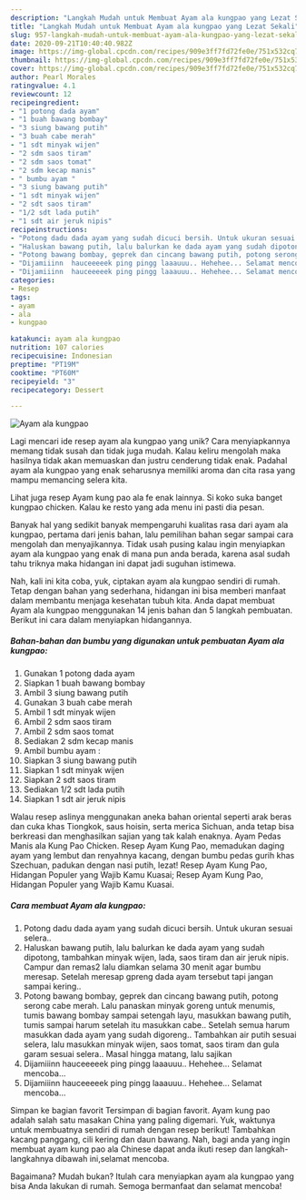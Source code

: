 ```yaml
---
description: "Langkah Mudah untuk Membuat Ayam ala kungpao yang Lezat Sekali"
title: "Langkah Mudah untuk Membuat Ayam ala kungpao yang Lezat Sekali"
slug: 957-langkah-mudah-untuk-membuat-ayam-ala-kungpao-yang-lezat-sekali
date: 2020-09-21T10:40:40.982Z
image: https://img-global.cpcdn.com/recipes/909e3ff7fd72fe0e/751x532cq70/ayam-ala-kungpao-foto-resep-utama.jpg
thumbnail: https://img-global.cpcdn.com/recipes/909e3ff7fd72fe0e/751x532cq70/ayam-ala-kungpao-foto-resep-utama.jpg
cover: https://img-global.cpcdn.com/recipes/909e3ff7fd72fe0e/751x532cq70/ayam-ala-kungpao-foto-resep-utama.jpg
author: Pearl Morales
ratingvalue: 4.1
reviewcount: 12
recipeingredient:
- "1 potong dada ayam"
- "1 buah bawang bombay"
- "3 siung bawang putih"
- "3 buah cabe merah"
- "1 sdt minyak wijen"
- "2 sdm saos tiram"
- "2 sdm saos tomat"
- "2 sdm kecap manis"
- " bumbu ayam "
- "3 siung bawang putih"
- "1 sdt minyak wijen"
- "2 sdt saos tiram"
- "1/2 sdt lada putih"
- "1 sdt air jeruk nipis"
recipeinstructions:
- "Potong dadu dada ayam yang sudah dicuci bersih. Untuk ukuran sesuai selera.."
- "Haluskan bawang putih, lalu balurkan ke dada ayam yang sudah dipotong, tambahkan minyak wijen, lada, saos tiram dan air jeruk nipis. Campur dan remas2 lalu diamkan selama 30 menit agar bumbu meresap. Setelah meresap gpreng dada ayam tersebut tapi jangan sampai kering.."
- "Potong bawang bombay, geprek dan cincang bawang putih, potong serong cabe merah. Lalu panaskan minyak goreng untuk menumis, tumis bawang bombay sampai setengah layu, masukkan bawang putih, tumis sampai harum setelah itu masukkan cabe.. Setelah semua harum masukkan dada ayam yang sudah digoreng.. Tambahkan air putih sesuai selera, lalu masukkan minyak wijen, saos tomat, saos tiram dan gula garam sesuai selera.. Masal hingga matang, lalu sajikan"
- "Dijamiiinn  hauceeeeek ping pingg laaauuu.. Hehehee... Selamat mencoba..."
- "Dijamiiinn  hauceeeeek ping pingg laaauuu.. Hehehee... Selamat mencoba..."
categories:
- Resep
tags:
- ayam
- ala
- kungpao

katakunci: ayam ala kungpao 
nutrition: 107 calories
recipecuisine: Indonesian
preptime: "PT19M"
cooktime: "PT60M"
recipeyield: "3"
recipecategory: Dessert

---
```



![Ayam ala kungpao](https://img-global.cpcdn.com/recipes/909e3ff7fd72fe0e/751x532cq70/ayam-ala-kungpao-foto-resep-utama.jpg)

Lagi mencari ide resep ayam ala kungpao yang unik? Cara menyiapkannya memang tidak susah dan tidak juga mudah. Kalau keliru mengolah maka hasilnya tidak akan memuaskan dan justru cenderung tidak enak. Padahal ayam ala kungpao yang enak seharusnya memiliki aroma dan cita rasa yang mampu memancing selera kita.

Lihat juga resep Ayam kung pao ala fe enak lainnya. Si koko suka banget kungpao chicken. Kalau ke resto yang ada menu ini pasti dia pesan.

Banyak hal yang sedikit banyak mempengaruhi kualitas rasa dari ayam ala kungpao, pertama dari jenis bahan, lalu pemilihan bahan segar sampai cara mengolah dan menyajikannya. Tidak usah pusing kalau ingin menyiapkan ayam ala kungpao yang enak di mana pun anda berada, karena asal sudah tahu triknya maka hidangan ini dapat jadi suguhan istimewa.


Nah, kali ini kita coba, yuk, ciptakan ayam ala kungpao sendiri di rumah. Tetap dengan bahan yang sederhana, hidangan ini bisa memberi manfaat dalam membantu menjaga kesehatan tubuh kita. Anda dapat membuat Ayam ala kungpao menggunakan 14 jenis bahan dan 5 langkah pembuatan. Berikut ini cara dalam menyiapkan hidangannya.

<!--inarticleads1-->

##### Bahan-bahan dan bumbu yang digunakan untuk pembuatan Ayam ala kungpao:

1. Gunakan 1 potong dada ayam
1. Siapkan 1 buah bawang bombay
1. Ambil 3 siung bawang putih
1. Gunakan 3 buah cabe merah
1. Ambil 1 sdt minyak wijen
1. Ambil 2 sdm saos tiram
1. Ambil 2 sdm saos tomat
1. Sediakan 2 sdm kecap manis
1. Ambil  bumbu ayam :
1. Siapkan 3 siung bawang putih
1. Siapkan 1 sdt minyak wijen
1. Siapkan 2 sdt saos tiram
1. Sediakan 1/2 sdt lada putih
1. Siapkan 1 sdt air jeruk nipis


Walau resep aslinya menggunakan aneka bahan oriental seperti arak beras dan cuka khas Tiongkok, saus hoisin, serta merica Sichuan, anda tetap bisa berkreasi dan menghasilkan sajian yang tak kalah enaknya. Ayam Pedas Manis ala Kung Pao Chicken. Resep Ayam Kung Pao, memadukan daging ayam yang lembut dan renyahnya kacang, dengan bumbu pedas gurih khas Szechuan, padukan dengan nasi putih, lezat! Resep Ayam Kung Pao, Hidangan Populer yang Wajib Kamu Kuasai; Resep Ayam Kung Pao, Hidangan Populer yang Wajib Kamu Kuasai. 

<!--inarticleads2-->

##### Cara membuat Ayam ala kungpao:

1. Potong dadu dada ayam yang sudah dicuci bersih. Untuk ukuran sesuai selera..
1. Haluskan bawang putih, lalu balurkan ke dada ayam yang sudah dipotong, tambahkan minyak wijen, lada, saos tiram dan air jeruk nipis. Campur dan remas2 lalu diamkan selama 30 menit agar bumbu meresap. Setelah meresap gpreng dada ayam tersebut tapi jangan sampai kering..
1. Potong bawang bombay, geprek dan cincang bawang putih, potong serong cabe merah. Lalu panaskan minyak goreng untuk menumis, tumis bawang bombay sampai setengah layu, masukkan bawang putih, tumis sampai harum setelah itu masukkan cabe.. Setelah semua harum masukkan dada ayam yang sudah digoreng.. Tambahkan air putih sesuai selera, lalu masukkan minyak wijen, saos tomat, saos tiram dan gula garam sesuai selera.. Masal hingga matang, lalu sajikan
1. Dijamiiinn  hauceeeeek ping pingg laaauuu.. Hehehee... Selamat mencoba...
1. Dijamiiinn  hauceeeeek ping pingg laaauuu.. Hehehee... Selamat mencoba...


Simpan ke bagian favorit Tersimpan di bagian favorit. Ayam kung pao adalah salah satu masakan China yang paling digemari. Yuk, waktunya untuk membuatnya sendiri di rumah dengan resep berikut! Tambahkan kacang panggang, cili kering dan daun bawang. Nah, bagi anda yang ingin membuat ayam kung pao ala Chinese dapat anda ikuti resep dan langkah-langkahnya dibawah ini,selamat mencoba. 

Bagaimana? Mudah bukan? Itulah cara menyiapkan ayam ala kungpao yang bisa Anda lakukan di rumah. Semoga bermanfaat dan selamat mencoba!
